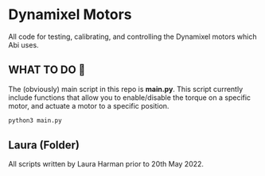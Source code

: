 Dynamixel Motors 
================
All code for testing, calibrating, and controlling the Dynamixel motors which Abi uses. 

## WHAT TO DO 🧐
The (obviously) main script in this repo is **main.py**. This script currently include functions that allow you to enable/disable the torque on a specific motor, and actuate a motor to a specific position. 

```bash 
python3 main.py
```

## Laura (Folder)
All scripts written by Laura Harman prior to 20th May 2022. 
